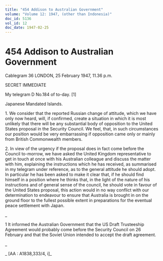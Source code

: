 ```yaml
---
title: "454 Addison to Australian Government"
volume: "Volume 12: 1947, (other than Indonesia)"
doc_id: 5136
vol_id: 12
doc_date: 1947-02-25
---
```


# 454 Addison to Australian Government

Cablegram 36 LONDON, 25 February 1947, 11.36 p.m.

SECRET IMMEDIATE

My telegram D No.184 of to-day. [1]

Japanese Mandated Islands.

1\. We consider that the reported Russian change of attitude, which we have only now heard, will, if confirmed, create a situation in which it is most unlikely that there will be any substantial body of opposition to the United States proposal in the Security Council. We feel, that, in such circumstances our position would be very embarrassing if opposition came only or mainly from British Commonwealth members.

2\. In view of the urgency if the proposal does in fact come before the Council to-morrow, we have asked the United Kingdom representative to get in touch at once with his Australian colleague and discuss the matter with him, explaining the instructions which he has received, as summarised in my telegram under reference, as to the general attitude he should adopt. In particular he has been asked to make it clear that, if he should find himself in a position where he thinks that, in the light of the nature of his instructions and of general sense of the council, he should vote in favour of the United States proposal, this action would in no way conflict with our determination to endeavour to ensure that Australia is brought in on the ground floor to the fullest possible extent in preparations for the eventual peace settlement with Japan.

_

1 It informed the Australian Government that the US Draft Trusteeship Agreement would probably come before the Security Council on 26 February and that the Soviet Union intended to accept the draft agreement.

_

_ [AA : A1838,333/4, i]_
